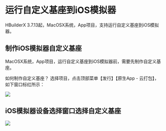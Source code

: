# 运行自定义基座到iOS模拟器

HBuilderX 3.7.13起，MacOSX系统，App项目，支持运行自定义基座到iOS模拟器。

## 制作iOS模拟器自定义基座

MacOSX系统，App项目，运行自定义基座到iOS模拟器前，需要先制作自定义基座。

如何制作自定义基座？ 选择项目，点击顶部菜单【发行】【原生App - 云打包】，如下窗口标红所示：

![](http://web-assets.dcloud.net.cn/unidoc/zh/app-pack-make-ios-simulator-custom-base.jpg)

## iOS模拟器设备选择窗口选择自定义基座

![](http://web-assets.dcloud.net.cn/unidoc/zh/run-custom-base-ios-simulator.jpg)
